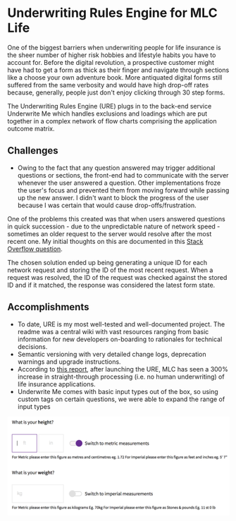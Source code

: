 # Underwriting Rules Engine for MLC Life

One of the biggest barriers when underwriting people for life insurance is the
sheer number of higher risk hobbies and lifestyle habits you have to account
for. Before the digital revolution, a prospective customer might have had to
get a form as thick as their finger and navigate through sections like a choose
your own adventure book. More antiquated digital forms still suffered from the
same verbosity and would have high drop-off rates because, generally, people just
don't enjoy clicking through 30 step forms.

The Underwriting Rules Engine (URE) plugs in to the back-end service Underwrite Me
which handles exclusions and loadings which are put together in a complex network
of flow charts comprising the application outcome matrix.

## Challenges

-   Owing to the fact that any question answered may trigger additional questions
    or sections, the front-end had to communicate with the server whenever the user
    answered a question. Other implementations froze the user's focus and prevented
    them from moving forward while passing up the new answer. I didn't want to block
    the progress of the user because I was certain that would cause drop-offs/frustration.

One of the problems this created was that when users answered questions in quick
succession - due to the unpredictable nature of network speed - sometimes an older
request to the server would resolve after the most recent one. My initial thoughts
on this are documented in this [Stack Overflow question](https://stackoverflow.com/questions/46167970/given-a-set-of-promises-how-do-i-forcefully-resolve-with-the-response-of-the-la).

The chosen solution ended up being generating a unique ID for each network request
and storing the ID of the most recent request. When a request was resolved, the
ID of the request was checked against the stored ID and if it matched, the response
was considered the latest form state.

## Accomplishments

-   To date, URE is my most well-tested and well-documented project. The readme was
    a central wiki with vast resources ranging from basic information for new
    developers on-boarding to rationales for technical decisions.
-   Semantic versioning with very detailed change logs, deprecation warnings and
    upgrade instructions.
-   According to [this report](https://www.ifa.com.au/risk/25644-mlc-life-straight-through-acceptance-rate-triples),
    after launching the URE, MLC has seen a 300% increase in straight-through processing
    (i.e. no human underwriting) of life insurance applications.
-   Underwrite Me comes with basic input types out of the box, so using custom tags
    on certain questions, we were able to expand the range of input types

![](/web/public/images/custom-fields.png)
